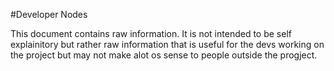
#Developer Nodes

This document contains raw information.   It is not intended to be self explainitory 
but rather raw information that is useful for the devs working on the project
but may not make alot os sense to people outside the progject.   

    